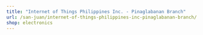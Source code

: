 ```yaml
---
title: "Internet of Things Philippines Inc. - Pinaglabanan Branch"
url: /san-juan/internet-of-things-philippines-inc-pinaglabanan-branch/
shop: electronics
---
```


